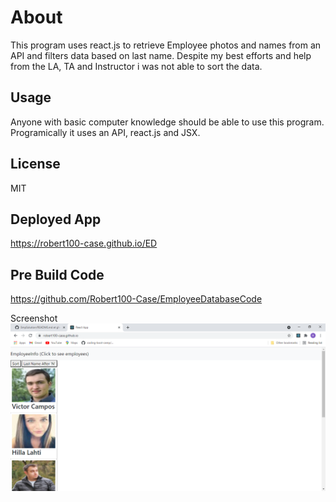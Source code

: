 # About

This program uses react.js to retrieve Employee photos and names from an API and filters data based on last name. Despite my best efforts and help from the LA, TA and Instructor i was not able to sort the data.

## Usage
Anyone with basic computer knowledge should be able to use this program. Programically it uses an API, react.js and JSX.

## License
MIT

## Deployed App
https://robert100-case.github.io/ED

## Pre Build Code
https://github.com/Robert100-Case/EmployeeDatabaseCode

Screenshot
<img src="ED_Screenshot.png">

